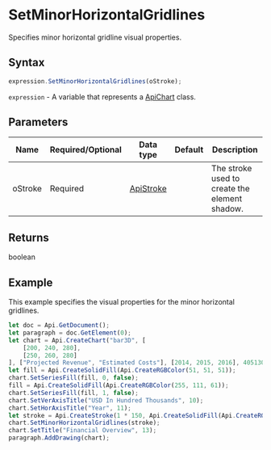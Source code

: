 # SetMinorHorizontalGridlines

Specifies minor horizontal gridline visual properties.

## Syntax

```javascript
expression.SetMinorHorizontalGridlines(oStroke);
```

`expression` - A variable that represents a [ApiChart](../ApiChart.md) class.

## Parameters

| **Name** | **Required/Optional** | **Data type** | **Default** | **Description** |
| ------------- | ------------- | ------------- | ------------- | ------------- |
| oStroke | Required | [ApiStroke](../../ApiStroke/ApiStroke.md) |  | The stroke used to create the element shadow. |

## Returns

boolean

## Example

This example specifies the visual properties for the minor horizontal gridlines.

```javascript editor-docx
let doc = Api.GetDocument();
let paragraph = doc.GetElement(0);
let chart = Api.CreateChart("bar3D", [
	[200, 240, 280],
	[250, 260, 280]
], ["Projected Revenue", "Estimated Costs"], [2014, 2015, 2016], 4051300, 2347595, 24);
let fill = Api.CreateSolidFill(Api.CreateRGBColor(51, 51, 51));
chart.SetSeriesFill(fill, 0, false);
fill = Api.CreateSolidFill(Api.CreateRGBColor(255, 111, 61));
chart.SetSeriesFill(fill, 1, false);
chart.SetVerAxisTitle("USD In Hundred Thousands", 10);
chart.SetHorAxisTitle("Year", 11);
let stroke = Api.CreateStroke(1 * 150, Api.CreateSolidFill(Api.CreateRGBColor(255, 111, 61)));
chart.SetMinorHorizontalGridlines(stroke);
chart.SetTitle("Financial Overview", 13);
paragraph.AddDrawing(chart);
```
